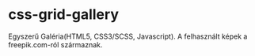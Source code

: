 # css-grid-gallery

Egyszerű Galéria(HTML5, CSS3/SCSS, Javascript).
A felhasznált képek a freepik.com-ról származnak.
